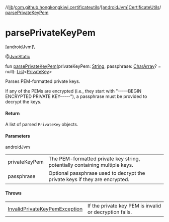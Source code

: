 //[lib](../../../index.md)/[com.github.hongkongkiwi.certificateutils](../index.md)/[[androidJvm]CertificateUtils](index.md)/[parsePrivateKeyPem](parse-private-key-pem.md)

# parsePrivateKeyPem

[androidJvm]\

@[JvmStatic](https://kotlinlang.org/api/latest/jvm/stdlib/kotlin.jvm/-jvm-static/index.html)

fun [parsePrivateKeyPem](parse-private-key-pem.md)(privateKeyPem: [String](https://kotlinlang.org/api/latest/jvm/stdlib/kotlin/-string/index.html), passphrase: [CharArray](https://kotlinlang.org/api/latest/jvm/stdlib/kotlin/-char-array/index.html)? = null): [List](https://kotlinlang.org/api/latest/jvm/stdlib/kotlin.collections/-list/index.html)&lt;[PrivateKey](https://developer.android.com/reference/kotlin/java/security/PrivateKey.html)&gt;

Parses PEM-formatted private keys.

If any of the PEMs are encrypted (i.e., they start with &quot;-----BEGIN ENCRYPTED PRIVATE KEY-----&quot;), a passphrase must be provided to decrypt the keys.

#### Return

A list of parsed `PrivateKey` objects.

#### Parameters

androidJvm

| | |
|---|---|
| privateKeyPem | The PEM-formatted private key string, potentially containing multiple keys. |
| passphrase | Optional passphrase used to decrypt the private keys if they are encrypted. |

#### Throws

| | |
|---|---|
| [InvalidPrivateKeyPemException](../../com.github.hongkongkiwi.certificateutils.exceptions/[android-jvm]-invalid-private-key-pem-exception/index.md) | If the private key PEM is invalid or decryption fails. |
